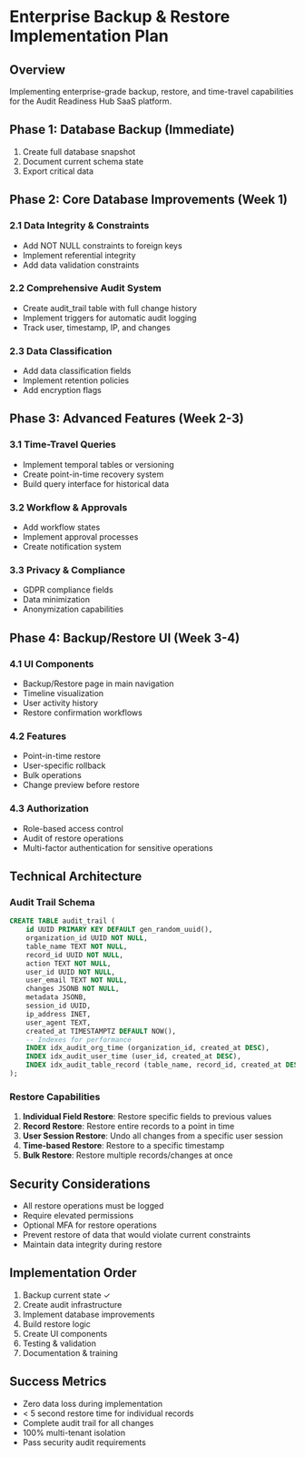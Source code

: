 # Enterprise Backup & Restore Implementation Plan

## Overview
Implementing enterprise-grade backup, restore, and time-travel capabilities for the Audit Readiness Hub SaaS platform.

## Phase 1: Database Backup (Immediate)
1. Create full database snapshot
2. Document current schema state
3. Export critical data

## Phase 2: Core Database Improvements (Week 1)
### 2.1 Data Integrity & Constraints
- Add NOT NULL constraints to foreign keys
- Implement referential integrity
- Add data validation constraints

### 2.2 Comprehensive Audit System
- Create audit_trail table with full change history
- Implement triggers for automatic audit logging
- Track user, timestamp, IP, and changes

### 2.3 Data Classification
- Add data classification fields
- Implement retention policies
- Add encryption flags

## Phase 3: Advanced Features (Week 2-3)
### 3.1 Time-Travel Queries
- Implement temporal tables or versioning
- Create point-in-time recovery system
- Build query interface for historical data

### 3.2 Workflow & Approvals
- Add workflow states
- Implement approval processes
- Create notification system

### 3.3 Privacy & Compliance
- GDPR compliance fields
- Data minimization
- Anonymization capabilities

## Phase 4: Backup/Restore UI (Week 3-4)
### 4.1 UI Components
- Backup/Restore page in main navigation
- Timeline visualization
- User activity history
- Restore confirmation workflows

### 4.2 Features
- Point-in-time restore
- User-specific rollback
- Bulk operations
- Change preview before restore

### 4.3 Authorization
- Role-based access control
- Audit of restore operations
- Multi-factor authentication for sensitive operations

## Technical Architecture

### Audit Trail Schema
```sql
CREATE TABLE audit_trail (
    id UUID PRIMARY KEY DEFAULT gen_random_uuid(),
    organization_id UUID NOT NULL,
    table_name TEXT NOT NULL,
    record_id UUID NOT NULL,
    action TEXT NOT NULL,
    user_id UUID NOT NULL,
    user_email TEXT NOT NULL,
    changes JSONB NOT NULL,
    metadata JSONB,
    session_id UUID,
    ip_address INET,
    user_agent TEXT,
    created_at TIMESTAMPTZ DEFAULT NOW(),
    -- Indexes for performance
    INDEX idx_audit_org_time (organization_id, created_at DESC),
    INDEX idx_audit_user_time (user_id, created_at DESC),
    INDEX idx_audit_table_record (table_name, record_id, created_at DESC)
);
```

### Restore Capabilities
1. **Individual Field Restore**: Restore specific fields to previous values
2. **Record Restore**: Restore entire records to a point in time
3. **User Session Restore**: Undo all changes from a specific user session
4. **Time-based Restore**: Restore to a specific timestamp
5. **Bulk Restore**: Restore multiple records/changes at once

## Security Considerations
- All restore operations must be logged
- Require elevated permissions
- Optional MFA for restore operations
- Prevent restore of data that would violate current constraints
- Maintain data integrity during restore

## Implementation Order
1. Backup current state ✓
2. Create audit infrastructure
3. Implement database improvements
4. Build restore logic
5. Create UI components
6. Testing & validation
7. Documentation & training

## Success Metrics
- Zero data loss during implementation
- < 5 second restore time for individual records
- Complete audit trail for all changes
- 100% multi-tenant isolation
- Pass security audit requirements